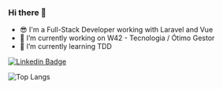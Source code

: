 ### Hi there 👋
- :sunglasses: I'm a Full-Stack Developer working with Laravel and Vue
- 🔭 I’m currently working on W42 - Tecnologia / Ótimo Gestor
- 🌱 I’m currently learning TDD

[![Linkedin Badge](https://img.shields.io/badge/-LinkedIn-blue?style=flat-square&logo=Linkedin&logoColor=white&link=https://www.linkedin.com/in/joaquimrabelo)](https://www.linkedin.com/in/joaquimrabelo)

![Top Langs](https://github-readme-stats.vercel.app/api/top-langs/?username=joaquimrabelo&layout=compact&theme=dracula)

<!--
**joaquimrabelo/joaquimrabelo** is a ✨ _special_ ✨ repository because its `README.md` (this file) appears on your GitHub profile.

Here are some ideas to get you started:

🔭 I’m currently working on W42 - Tecnologia / Ótimo Gestor
🌱 I’m currently learning TDD
- 👯 I’m looking to collaborate on ...
- 🤔 I’m looking for help with ...
- 💬 Ask me about ...
- 📫 How to reach me: ...
- 😄 Pronouns: ...
- ⚡ Fun fact: ...
-->
